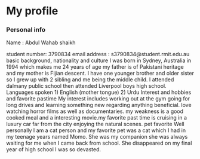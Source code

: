 <h1>My profile</h1>

<body><h3>Personal info</h3> 
<p>Name : Abdul Wahab shaikh</p>
student number: 3790834
email address : s3790834@student.rmit.edu.au
 basic background, nationality and culture
I was born in Sydney, Australia in 1994 which makes me 24 years of age my father is of Pakistani heritage and my mother is Fijian descent. I have one younger brother and older sister so I grew up with 2 sibling and me being the middle child. I attended dalmany public school then attended Liverpool boys high school. 
Languages spoken 
1) English  (mother tongue)
2) Urdu 
Interest and hobbies and favorite pastime 
My interest includes working out at the gym going for long drives and learning something new regarding anything beneficial. love watching horror films as well as documentaries. my weakness is a good cooked meal and a interesting movie.my favorite past time is cruising in a luxury car far from the city enjoying the natural scenes.
pet favorite 
Well personally I am a cat person and my favorite pet was a cat which I had in my teenage years named Momo. She was my companion she was always waiting for me when I came back from school. She disappeared on my final year of high school I was so devasted. </body>
